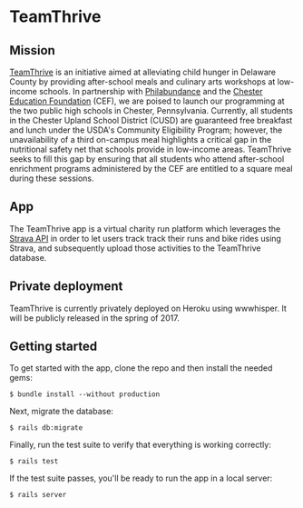 # TeamThrive

## Mission

[TeamThrive](https://team-thrive.org/) is an initiative aimed at alleviating
child hunger in Delaware County by providing after-school meals and culinary
arts workshops at low-income schools. In partnership with
[Philabundance](https://www.philabundance.org/) and the [Chester Education
Foundation](http://www.chestereducation.org/") (CEF), we are poised to launch
our programming at the two public high schools in Chester, Pennsylvania.
Currently, all students in the Chester Upland School District (CUSD) are
guaranteed free breakfast and lunch under the USDA's Community Eligibility
Program; however, the unavailability of a third on-campus meal highlights a
critical gap in the nutritional safety net that schools provide in low-income
areas. TeamThrive seeks to fill this gap by ensuring that all students who
attend after-school enrichment programs administered by the CEF are entitled to
a square meal during these sessions.

## App

The TeamThrive app is a virtual charity run platform which leverages the
[Strava API](https://strava.github.io/api/) in order to let users track track
their runs and bike rides using Strava, and subsequently upload those
activities to the TeamThrive database.

## Private deployment

TeamThrive is currently privately deployed on Heroku using wwwhisper. It will be
publicly released in the spring of 2017.

## Getting started

To get started with the app, clone the repo and then install the needed gems:

```
$ bundle install --without production
```

Next, migrate the database:

```
$ rails db:migrate
```

Finally, run the test suite to verify that everything is working correctly:

```
$ rails test
```

If the test suite passes, you'll be ready to run the app in a local server:

```
$ rails server
```
